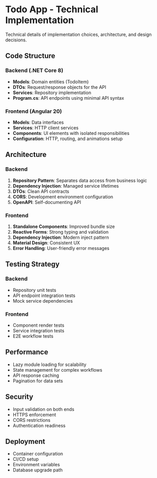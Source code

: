 # Todo App - Technical Implementation

Technical details of implementation choices, architecture, and design decisions.

## Code Structure

### Backend (.NET Core 8)

- **Models**: Domain entities (TodoItem)
- **DTOs**: Request/response objects for the API
- **Services**: Repository implementation
- **Program.cs**: API endpoints using minimal API syntax

### Frontend (Angular 20)

- **Models**: Data interfaces
- **Services**: HTTP client services
- **Components**: UI elements with isolated responsibilities
- **Configuration**: HTTP, routing, and animations setup

## Architecture

### Backend

1. **Repository Pattern**: Separates data access from business logic
2. **Dependency Injection**: Managed service lifetimes
3. **DTOs**: Clean API contracts
4. **CORS**: Development environment configuration
5. **OpenAPI**: Self-documenting API

### Frontend

1. **Standalone Components**: Improved bundle size
2. **Reactive Forms**: Strong typing and validation
3. **Dependency Injection**: Modern inject pattern
4. **Material Design**: Consistent UX
5. **Error Handling**: User-friendly error messages

## Testing Strategy

### Backend

- Repository unit tests
- API endpoint integration tests
- Mock service dependencies

### Frontend

- Component render tests
- Service integration tests
- E2E workflow tests

## Performance

- Lazy module loading for scalability
- State management for complex workflows
- API response caching
- Pagination for data sets

## Security

- Input validation on both ends
- HTTPS enforcement
- CORS restrictions
- Authentication readiness

## Deployment

- Container configuration
- CI/CD setup
- Environment variables
- Database upgrade path
